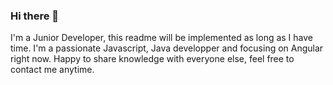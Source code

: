 ### Hi there 👋

I'm a Junior Developer, this readme will be implemented as long as I have time.
I'm a passionate Javascript, Java developper and focusing on Angular right now.
Happy to share knowledge with everyone else, feel free to contact me anytime.

<!--
**metaXIII/metaXIII** is a ✨ _special_ ✨ repository because its `README.md` (this file) appears on your GitHub profile.

Here are some ideas to get you started:

- 🔭 I’m currently working on ...
- 🌱 I’m currently learning ...
- 👯 I’m looking to collaborate on ...
- 🤔 I’m looking for help with ...
- 💬 Ask me about ...
- 📫 How to reach me: ...
- 😄 Pronouns: ...
- ⚡ Fun fact: ...
-->
